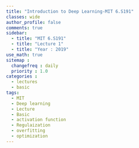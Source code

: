 ```yaml
---
title: "Introduction to Deep Learning-MIT 6.S191"
classes: wide
author_profile: false
comments: true
sidebar:
  - title: "MIT 6.S191"
  - title: "Lecture 1"
  - title: "Year : 2019"
use_math: true
sitemap :
  changefreq : daily
  priority : 1.0
categories : 
  - lectures
  - basic
tags: 
  - MIT
  - Deep learning
  - Lecture
  - Basic
  - activation function
  - Regulaization
  - overfitting
  - optimization
---
```



